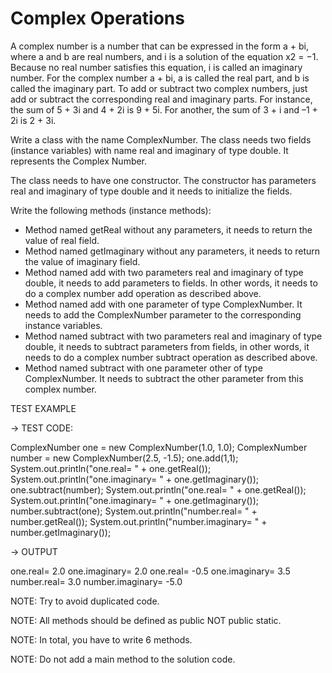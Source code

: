 # Complex Operations

A complex number is a number that can be expressed in the form a + bi, where a and b are real numbers, and i is a
solution of the equation x2 = −1. Because no real number satisfies this equation, i is called an imaginary number. For
the complex number a + bi, a is called the real part, and b is called the imaginary part. To add or subtract two complex
numbers, just add or subtract the corresponding real and imaginary parts. For instance, the sum of 5 + 3i and 4 + 2i is
9 + 5i. For another, the sum of 3 + i and –1 + 2i is 2 + 3i.

Write a class with the name ComplexNumber. The class needs two fields (instance variables) with name real and imaginary
of type double. It represents the Complex Number.

The class needs to have one constructor. The constructor has parameters real and imaginary of type double and it needs
to initialize the fields.

Write the following methods (instance methods):

* Method named getReal without any parameters, it needs to return the value of real field.
* Method named getImaginary without any parameters, it needs to return the value of imaginary field.
* Method named add with two parameters real and imaginary of type double, it needs to add parameters to fields. In other
  words, it needs to do a complex number add operation as described above.
* Method named add with one parameter of type ComplexNumber. It needs to add the ComplexNumber parameter to the
  corresponding instance variables.
* Method named subtract with two parameters real and imaginary of type double, it needs to subtract parameters from
  fields, in other words, it needs to do a complex number subtract operation as described above.
* Method named subtract with one parameter other of type ComplexNumber. It needs to subtract the other parameter from
  this complex number.

TEST EXAMPLE

→ TEST CODE:

ComplexNumber one = new ComplexNumber(1.0, 1.0);
ComplexNumber number = new ComplexNumber(2.5, -1.5);
one.add(1,1);
System.out.println("one.real= " + one.getReal());
System.out.println("one.imaginary= " + one.getImaginary());
one.subtract(number);
System.out.println("one.real= " + one.getReal());
System.out.println("one.imaginary= " + one.getImaginary());
number.subtract(one);
System.out.println("number.real= " + number.getReal());
System.out.println("number.imaginary= " + number.getImaginary());

→ OUTPUT

one.real= 2.0
one.imaginary= 2.0
one.real= -0.5
one.imaginary= 3.5
number.real= 3.0
number.imaginary= -5.0

NOTE: Try to avoid duplicated code.

NOTE: All methods should be defined as public NOT public static.

NOTE: In total, you have to write 6 methods.

NOTE: Do not add a main method to the solution code.